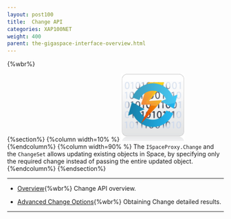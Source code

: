 ```yaml
---
layout: post100
title:  Change API
categories: XAP100NET
weight: 400
parent: the-gigaspace-interface-overview.html
---
```


{%wbr%}

{%section%}
{%column width=10% %}
![cassandra.png](/attachment_files/subject/change-api.png)
{%endcolumn%}
{%column width=90% %}
The `ISpaceProxy.Change` and the `ChangeSet` allows updating existing objects in Space, by specifying only the required change instead of passing the entire updated object.
{%endcolumn%}
{%endsection%}



<hr/>


- [Overview](./change-api.html){%wbr%}
Change API overview.


- [Advanced Change Options](./change-api-advanced.html){%wbr%}
Obtaining Change detailed results.

<hr/>
